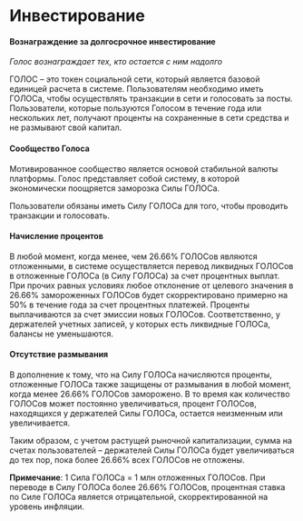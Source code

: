 # Инвестирование
#### Вознаграждение за долгосрочное инвестирование
_Голос вознаграждает тех, кто остается с ним надолго_

ГОЛОС – это токен социальной сети, который является базовой единицей расчета в системе. Пользователям необходимо иметь ГОЛОСа, чтобы осуществлять транзакции в сети и голосовать за посты. Пользователи, которые пользуются Голосом в течение года или нескольких лет, получают проценты на сохраненные в сети средства и не размывают свой капитал.

#### Сообщество Голоса
Мотивированное сообщество является основой стабильной валюты платформы. Голос представляет собой систему, в которой экономически поощряется заморозка Силы ГОЛОСа. 

Пользователи обязаны иметь Силу ГОЛОСа для того, чтобы проводить транзакции и голосовать.

#### Начисление процентов
В любой момент, когда менее, чем 26.66% ГОЛОСов являются отложенными, в системе осуществляется перевод ликвидных ГОЛОСов в отложенные ГОЛОСа (в Силу ГОЛОСа) за счет процентных выплат. При прочих равных условиях любое отклонение от целевого значения в 26.66% замороженных ГОЛОСов будет скорректировано примерно на 50% в течение года за счет процентных платежей. Проценты выплачиваются за счет эмиссии новых ГОЛОСов. Соответственно, у держателей учетных записей, у которых есть ликвидные ГОЛОСа, балансы не уменьшаются.

#### Отсутствие размывания
В дополнение к тому, что на Силу ГОЛОСа начисляются проценты, отложенные ГОЛОСа также защищены от размывания в любой момент, когда менее 26.66% ГОЛОСов заморожено. В то время как количество ГОЛОСов может постоянно увеличиваться, процент ГОЛОСов, находящихся у держателей Силы ГОЛОСа, остается неизменным или увеличивается. 

Таким образом, с учетом растущей рыночной капитализации, сумма на счетах пользователей – держателей Силы ГОЛОСа будет увеличиваться до тех пор, пока более 26.66% всех ГОЛОСов не отложены.

**Примечание**: 1 Сила ГОЛОСа = 1 млн отложенных ГОЛОСов. При переводе в Силу ГОЛОСа более 26.66% ГОЛОСов, процентная ставка по Силе ГОЛОСа является отрицательной, скорректированной на уровень инфляции.  


